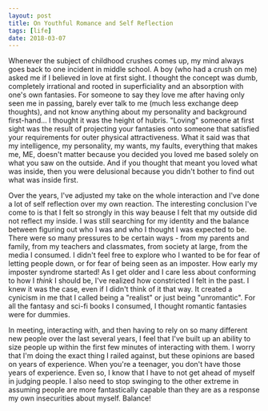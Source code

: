 ```yaml
---
layout: post
title: On Youthful Romance and Self Reflection
tags: [life]
date: 2018-03-07
---
```


Whenever the subject of childhood crushes comes up, my mind always goes back to one incident in middle school.  A boy (who had a crush on me) asked me if I believed in love at first sight.  I thought the concept was dumb, completely irrational and rooted in superficiality and an absorption with one's own fantasies.  For someone to say they love me after having only seen me in passing, barely ever talk to me (much less exchange deep thoughts), and not know anything about my personality and background first-hand... I thought it was the height of hubris.  "Loving" someone at first sight was the result of projecting your fantasies onto someone that satisfied your requirements for outer physical attractiveness.  What it said was that my intelligence, my personality, my wants, my faults, everything that makes me, ME, doesn't matter because you decided you loved me based solely on what you saw on the outside.  And if you thought that meant you loved what was inside, then you were delusional because you didn't bother to find out what was inside first.

Over the years, I've adjusted my take on the whole interaction and I've done a lot of self reflection over my own reaction.  The interesting conclusion I've come to is that I felt so strongly in this way beause I felt that my outside did not reflect my inside.  I was still searching for my identity and the balance between figuring out who I was and who I thought I was expected to be.  There were so many pressures to be certain ways - from my parents and family, from my teachers and classmates, from society at large, from the media I consumed.  I didn't feel free to explore who I wanted to be for fear of letting people down, or for fear of being seen as an imposter.  How early my imposter syndrome started!  As I get older and I care less about conforming to how I *think* I should be, I've realized how constricted I felt in the past.  I knew it was the case, even if I didn't think of it that way.  It created a cynicism in me that I called being a "realist" or just being "unromantic".  For all the fantasy and sci-fi books I consumed, I thought romantic fantasies were for dummies.

In meeting, interacting with, and then having to rely on so many different new people over the last several years, I feel that I've built up an ability to size people up within the first few minutes of interacting with them.  I worry that I'm doing the exact thing I railed against, but these opinions are based on years of experience.  When you're a teenager, you don't have those years of experience.  Even so, I know that I have to not get ahead of myself in judging people.  I also need to stop swinging to the other extreme in assuming people are more fantastically capable than they are as a response my own insecurities about myself.  Balance!
